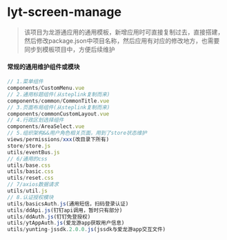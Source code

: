 # lyt-screen-manage

> 该项目为龙游通应用的通用模板，新增应用时可直接复制过去，直接搭建，然后修改package.json中项目名称，然后应用有对应的修改地方，也需要同步到模板项目中，方便后续维护

#### 常规的通用维护组件或模块

```js
// 1.菜单组件
components/CustomMenu.vue
// 2.通用标题组件(从steplink复制而来)
components/common/CommonTitle.vue
// 3.页面布局组件(从steplink复制而来)
components/commonCustomLayout.vue
// 4.行政区划选择组件
components/AreaSelect.vue
// 5.组织架构&&用户角色相关页面，用到了store状态维护
views/permissions/xxx(改目录下所有)
store/store.js
utils/eventBus.js
// 6/通用的css
utils/base.css
utils/basic.css
utils/reset.css
// 7/axios数据请求
utils/util.js
// 8.认证授权模块
utils/basicsAuth.js(通用短信，扫码登录认证)
utils/ddApi.js(钉钉api调用，暂时只有部分)
utils/ddAuth.js(钉钉免登授权)
utils/ytAppAuth.js(爱龙游app获取用户信息)
utils/yunting-jssdk.2.0.0.js(jssdk与爱龙游app交互文件)


```

